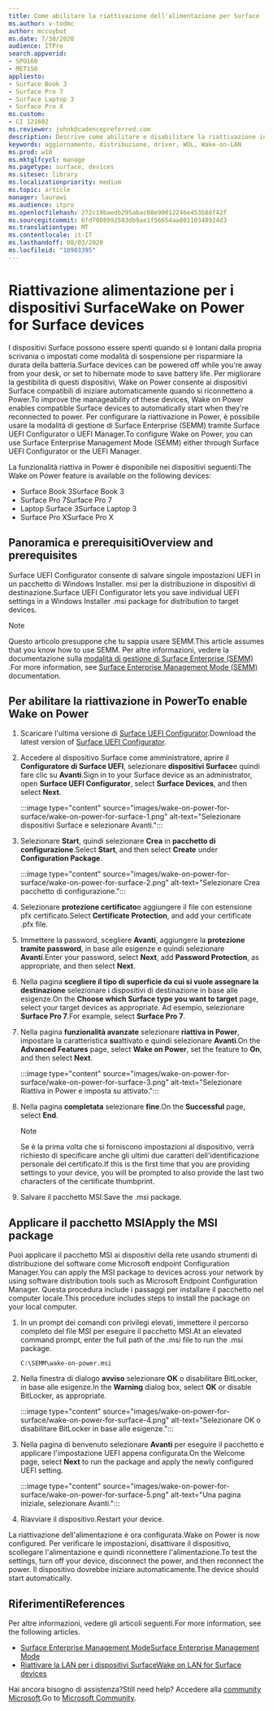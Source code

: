 ```yaml
---
title: Come abilitare la riattivazione dell'alimentazione per Surface
ms.author: v-todmc
author: mccoybot
ms.date: 7/30/2020
audience: ITPro
search.appverid:
- SPO160
- MET150
appliesto:
- Surface Book 3
- Surface Pro 7
- Surface Laptop 3
- Surface Pro X
ms.custom:
- CI 121602
ms.reviewer: johnk@cadencepreferred.com
description: Descrive come abilitare e disabilitare la riattivazione in Power per i dispositivi Surface.
keywords: aggiornamento, distribuzione, driver, WOL, Wake-on-LAN
ms.prod: w10
ms.mktglfcycl: manage
ms.pagetype: surface, devices
ms.sitesec: library
ms.localizationpriority: medium
ms.topic: article
manager: laurawi
ms.audience: itpro
ms.openlocfilehash: 272c19baedb295abac08e90012246e453b88f42f
ms.sourcegitcommit: 6fd7008992503db9ae1f56654aa80110348924d3
ms.translationtype: MT
ms.contentlocale: it-IT
ms.lasthandoff: 08/03/2020
ms.locfileid: "10903395"
---
```

# <span data-ttu-id="11d56-104">Riattivazione alimentazione per i dispositivi Surface</span><span class="sxs-lookup"><span data-stu-id="11d56-104">Wake on Power for Surface devices</span></span>

<span data-ttu-id="11d56-105">I dispositivi Surface possono essere spenti quando si è lontani dalla propria scrivania o impostati come modalità di sospensione per risparmiare la durata della batteria.</span><span class="sxs-lookup"><span data-stu-id="11d56-105">Surface devices can be powered off while you're away from your desk, or set to hibernate mode to save battery life.</span></span> <span data-ttu-id="11d56-106">Per migliorare la gestibilità di questi dispositivi, Wake on Power consente ai dispositivi Surface compatibili di iniziare automaticamente quando si riconnetteno a Power.</span><span class="sxs-lookup"><span data-stu-id="11d56-106">To improve the manageability of these devices, Wake on Power enables compatible Surface devices to automatically start when they're reconnected to power.</span></span> <span data-ttu-id="11d56-107">Per configurare la riattivazione in Power, è possibile usare la modalità di gestione di Surface Enterprise (SEMM) tramite Surface UEFI Configurator o UEFI Manager.</span><span class="sxs-lookup"><span data-stu-id="11d56-107">To configure Wake on Power, you can use Surface Enterprise Management Mode (SEMM) either through Surface UEFI Configurator or the UEFI Manager.</span></span>

<span data-ttu-id="11d56-108">La funzionalità riattiva in Power è disponibile nei dispositivi seguenti:</span><span class="sxs-lookup"><span data-stu-id="11d56-108">The Wake on Power feature is available on the following devices:</span></span>

- <span data-ttu-id="11d56-109">Surface Book 3</span><span class="sxs-lookup"><span data-stu-id="11d56-109">Surface Book 3</span></span>
- <span data-ttu-id="11d56-110">Surface Pro 7</span><span class="sxs-lookup"><span data-stu-id="11d56-110">Surface Pro 7</span></span>
- <span data-ttu-id="11d56-111">Laptop Surface 3</span><span class="sxs-lookup"><span data-stu-id="11d56-111">Surface Laptop 3</span></span>
- <span data-ttu-id="11d56-112">Surface Pro X</span><span class="sxs-lookup"><span data-stu-id="11d56-112">Surface Pro X</span></span> 

## <span data-ttu-id="11d56-113">Panoramica e prerequisiti</span><span class="sxs-lookup"><span data-stu-id="11d56-113">Overview and prerequisites</span></span>

<span data-ttu-id="11d56-114">Surface UEFI Configurator consente di salvare singole impostazioni UEFI in un pacchetto di Windows Installer. msi per la distribuzione in dispositivi di destinazione.</span><span class="sxs-lookup"><span data-stu-id="11d56-114">Surface UEFI Configurator lets you save individual UEFI settings in a Windows Installer .msi package for distribution to target devices.</span></span> 

> [!NOTE]
> <span data-ttu-id="11d56-115">Questo articolo presuppone che tu sappia usare SEMM.</span><span class="sxs-lookup"><span data-stu-id="11d56-115">This article assumes that you know how to use SEMM.</span></span> <span data-ttu-id="11d56-116">Per altre informazioni, vedere la documentazione sulla [modalità di gestione di Surface Enterprise (SEMM)](surface-enterprise-management-mode.md) .</span><span class="sxs-lookup"><span data-stu-id="11d56-116">For more information, see [Surface Enterprise Management Mode (SEMM)](surface-enterprise-management-mode.md) documentation.</span></span>

## <span data-ttu-id="11d56-117">Per abilitare la riattivazione in Power</span><span class="sxs-lookup"><span data-stu-id="11d56-117">To enable Wake on Power</span></span>

1.  <span data-ttu-id="11d56-118">Scaricare l'ultima versione di [Surface UEFI Configurator](https://www.microsoft.com/download/confirmation.aspx?id=46703).</span><span class="sxs-lookup"><span data-stu-id="11d56-118">Download the latest version of [Surface UEFI Configurator](https://www.microsoft.com/download/confirmation.aspx?id=46703).</span></span>
2.  <span data-ttu-id="11d56-119">Accedere al dispositivo Surface come amministratore, aprire il **Configuratore di Surface UEFI**, selezionare **dispositivi Surface**e quindi fare clic su **Avanti**.</span><span class="sxs-lookup"><span data-stu-id="11d56-119">Sign in to your Surface device as an administrator, open **Surface UEFI Configurator**, select **Surface Devices**, and then select **Next**.</span></span>

    :::image type="content" source="images/wake-on-power-for-surface/wake-on-power-for-surface-1.png" alt-text="Selezionare dispositivi Surface e selezionare Avanti.":::
3.  <span data-ttu-id="11d56-121">Selezionare **Start**, quindi selezionare **Crea** in **pacchetto di configurazione**.</span><span class="sxs-lookup"><span data-stu-id="11d56-121">Select **Start**, and then select **Create** under **Configuration Package**.</span></span>

    :::image type="content" source="images/wake-on-power-for-surface/wake-on-power-for-surface-2.png" alt-text="Selezionare Crea pacchetto di configurazione.":::
4.  <span data-ttu-id="11d56-123">Selezionare **protezione certificato**e aggiungere il file con estensione pfx certificato.</span><span class="sxs-lookup"><span data-stu-id="11d56-123">Select **Certificate Protection**, and add your certificate .pfx file.</span></span> 
5. <span data-ttu-id="11d56-124">Immettere la password, scegliere **Avanti**, aggiungere la **protezione tramite password**, in base alle esigenze e quindi selezionare **Avanti**.</span><span class="sxs-lookup"><span data-stu-id="11d56-124">Enter your password, select **Next**, add **Password Protection**, as appropriate, and then select **Next**.</span></span>
6.  <span data-ttu-id="11d56-125">Nella pagina **scegliere il tipo di superficie da cui si vuole assegnare la destinazione** selezionare i dispositivi di destinazione in base alle esigenze.</span><span class="sxs-lookup"><span data-stu-id="11d56-125">On the **Choose which Surface type you want to target** page, select your target devices as appropriate.</span></span> <span data-ttu-id="11d56-126">Ad esempio, selezionare **Surface Pro 7**.</span><span class="sxs-lookup"><span data-stu-id="11d56-126">For example, select **Surface Pro 7**.</span></span>
7.  <span data-ttu-id="11d56-127">Nella pagina **funzionalità avanzate** selezionare **riattiva in Power**, impostare la caratteristica **su**attivato e quindi selezionare **Avanti**.</span><span class="sxs-lookup"><span data-stu-id="11d56-127">On the **Advanced Features** page, select **Wake on Power**, set the feature to **On**, and then select **Next**.</span></span>

    :::image type="content" source="images/wake-on-power-for-surface/wake-on-power-for-surface-3.png" alt-text="Selezionare Riattiva in Power e imposta su attivato."::: 
8.  <span data-ttu-id="11d56-129">Nella pagina **completata** selezionare **fine**.</span><span class="sxs-lookup"><span data-stu-id="11d56-129">On the **Successful** page, select **End**.</span></span>

    > [!NOTE]
    > <span data-ttu-id="11d56-130">Se è la prima volta che si forniscono impostazioni al dispositivo, verrà richiesto di specificare anche gli ultimi due caratteri dell'identificazione personale del certificato.</span><span class="sxs-lookup"><span data-stu-id="11d56-130">If this is the first time that you are providing settings to your device, you will be prompted to also provide the last two characters of the certificate thumbprint.</span></span> 
9.  <span data-ttu-id="11d56-131">Salvare il pacchetto MSI.</span><span class="sxs-lookup"><span data-stu-id="11d56-131">Save the .msi package.</span></span> 

## <span data-ttu-id="11d56-132">Applicare il pacchetto MSI</span><span class="sxs-lookup"><span data-stu-id="11d56-132">Apply the MSI package</span></span> 

<span data-ttu-id="11d56-133">Puoi applicare il pacchetto MSI ai dispositivi della rete usando strumenti di distribuzione del software come Microsoft endpoint Configuration Manager.</span><span class="sxs-lookup"><span data-stu-id="11d56-133">You can apply the MSI package to devices across your network by using software distribution tools such as Microsoft Endpoint Configuration Manager.</span></span> <span data-ttu-id="11d56-134">Questa procedura include i passaggi per installare il pacchetto nel computer locale.</span><span class="sxs-lookup"><span data-stu-id="11d56-134">This procedure includes steps to install the package on your local computer.</span></span> 

1.  <span data-ttu-id="11d56-135">In un prompt dei comandi con privilegi elevati, immettere il percorso completo del file MSI per eseguire il pacchetto MSI.</span><span class="sxs-lookup"><span data-stu-id="11d56-135">At an elevated command prompt, enter the full path of the .msi file to run the .msi package.</span></span> 

    ```
    C:\SEMM\wake-on-power.msi 
    ```

2.  <span data-ttu-id="11d56-136">Nella finestra di dialogo **avviso** selezionare **OK** o disabilitare BitLocker, in base alle esigenze.</span><span class="sxs-lookup"><span data-stu-id="11d56-136">In the **Warning** dialog box, select **OK** or disable BitLocker, as appropriate.</span></span>

    :::image type="content" source="images/wake-on-power-for-surface/wake-on-power-for-surface-4.png" alt-text="Selezionare OK o disabilitare BitLocker in base alle esigenze.":::
3.  <span data-ttu-id="11d56-138">Nella pagina di benvenuto selezionare **Avanti** per eseguire il pacchetto e applicare l'impostazione UEFI appena configurata.</span><span class="sxs-lookup"><span data-stu-id="11d56-138">On the Welcome page, select **Next** to run the package and apply the newly configured UEFI setting.</span></span>

    :::image type="content" source="images/wake-on-power-for-surface/wake-on-power-for-surface-5.png" alt-text="Una pagina iniziale, selezionare Avanti.":::
4.  <span data-ttu-id="11d56-140">Riavviare il dispositivo.</span><span class="sxs-lookup"><span data-stu-id="11d56-140">Restart your device.</span></span> 

<span data-ttu-id="11d56-141">La riattivazione dell'alimentazione è ora configurata.</span><span class="sxs-lookup"><span data-stu-id="11d56-141">Wake on Power is now configured.</span></span> <span data-ttu-id="11d56-142">Per verificare le impostazioni, disattivare il dispositivo, scollegare l'alimentazione e quindi riconnettere l'alimentazione.</span><span class="sxs-lookup"><span data-stu-id="11d56-142">To test the settings, turn off your device, disconnect the power, and then reconnect the power.</span></span> <span data-ttu-id="11d56-143">Il dispositivo dovrebbe iniziare automaticamente.</span><span class="sxs-lookup"><span data-stu-id="11d56-143">The device should start automatically.</span></span> 

## <span data-ttu-id="11d56-144">Riferimenti</span><span class="sxs-lookup"><span data-stu-id="11d56-144">References</span></span>

<span data-ttu-id="11d56-145">Per altre informazioni, vedere gli articoli seguenti.</span><span class="sxs-lookup"><span data-stu-id="11d56-145">For more information, see the following articles.</span></span> 

- [<span data-ttu-id="11d56-146">Surface Enterprise Management Mode</span><span class="sxs-lookup"><span data-stu-id="11d56-146">Surface Enterprise Management Mode</span></span>](surface-enterprise-management-mode.md)
- [<span data-ttu-id="11d56-147">Riattivare la LAN per i dispositivi Surface</span><span class="sxs-lookup"><span data-stu-id="11d56-147">Wake on LAN for Surface devices</span></span>](wake-on-lan-for-surface-devices.md)

<span data-ttu-id="11d56-148">Hai ancora bisogno di assistenza?</span><span class="sxs-lookup"><span data-stu-id="11d56-148">Still need help?</span></span> <span data-ttu-id="11d56-149">Accedere alla [community Microsoft](https://answers.microsoft.com/).</span><span class="sxs-lookup"><span data-stu-id="11d56-149">Go to [Microsoft Community](https://answers.microsoft.com/).</span></span>